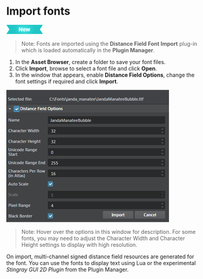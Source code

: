# Import fonts

[![NEW](../images/new.png "What else is new in v1.7?")](../release_notes/readme_1.7.html)

>Note: Fonts are imported using the **Distance Field Font Import** plug-in which is loaded automatically in the **Plugin Manager**.

1. In the **Asset Browser**, create a folder to save your font files.
2.	Click **Import**, browse to select a font file and click **Open**.
3.	In the window that appears, enable **Distance Field Options**, change the font settings if required and click **Import**.

  ![](../images/import_font.png)

  >Note: Hover over the options in this window for description. For some fonts, you may need to adjust the Character Width and Character Height settings to display with high resolution.

 On import, multi-channel signed distance field resources are generated for the font. You can use the fonts to display text using Lua or the experimental *Stingray GUI 2D Plugin* from the Plugin Manager.

